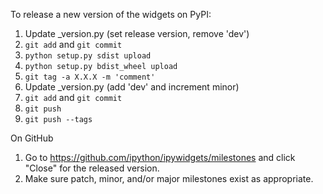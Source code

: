 To release a new version of the widgets on PyPI:

1. Update \_version.py (set release version, remove 'dev')
2. `git add` and `git commit`
3. `python setup.py sdist upload` 
4. `python setup.py bdist_wheel upload`
5. `git tag -a X.X.X -m 'comment'`
6. Update \_version.py (add 'dev' and increment minor)
7. `git add` and `git commit`
8. `git push`
9. `git push --tags`

On GitHub
1. Go to https://github.com/ipython/ipywidgets/milestones and click "Close" for the released version.
2. Make sure patch, minor, and/or major milestones exist as appropriate.
